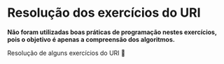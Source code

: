# Resolução dos exercícios do URI

**Não foram utilizadas boas práticas de programação nestes exercícios, pois o objetivo é apenas a compreensão dos algoritmos.**

Resolução de alguns exercícios do URI :love_you_gesture:	

